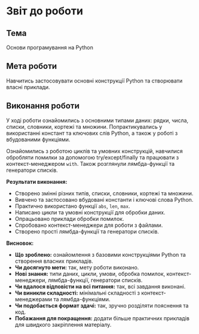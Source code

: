 # Звіт до роботи

## Тема
Основи програмування на Python

## Мета роботи
Навчитись застосовувати основні конструкції Python та створювати власні приклади.

## Виконання роботи
У ході роботи ознайомились з основними типами даних: рядки, числа, списки, словники, кортежі та множини. Попрактикувались у використанні констант та ключових слів Python, а також у роботі з вбудованими функціями.  

Ознайомились з роботою циклів та умовних конструкцій, навчилися обробляти помилки за допомогою try/except/finally та працювати з контекст-менеджером `with`. Також розглянули лямбда-функції та генератори списків.

**Результати виконання:**  
- Створено змінні різних типів, списки, словники, кортежі та множини.  
- Вивчено та застосовано вбудовані константи і ключові слова Python.  
- Практично використано функції `abs`, `len`, `max`.  
- Написано цикли та умовні конструкції для обробки даних.  
- Опрацьовано приклади обробки помилок.  
- Спробовано контекст-менеджери для роботи з файлами.  
- Створено прості лямбда-функції та генератори списків.

**Висновок:**  
- **Що зроблено:** ознайомлення з базовими конструкціями Python та створення власних прикладів.  
- **Чи досягнуто мети:** так, мету роботи виконано.  
- **Нові знання:** типи даних, цикли, умови, обробка помилок, контекст-менеджери, лямбда-функції, генератори списків.  
- **Чи вдалося відповісти на всі питання:** так, всі завдання виконані.  
- **Чи виникли складності:** мінімальні складності з контекст-менеджерами та лямбда-функціями.  
- **Чи подобається формат здачі:** так, зручно розділяти пояснення та код.  
- **Побажання для покращення:** додати більше практичних прикладів для швидкого закріплення матеріалу.
